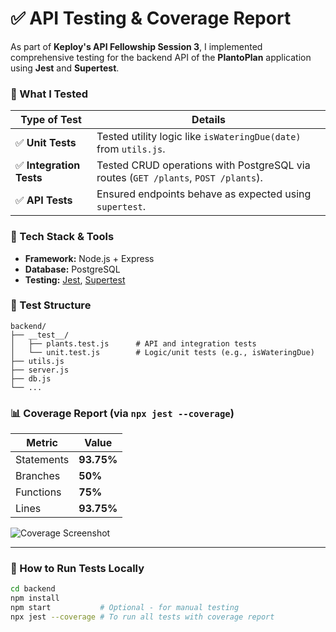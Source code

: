 # ✅ API Testing & Coverage Report

As part of **Keploy's API Fellowship Session 3**, I implemented comprehensive testing for the backend API of the **PlantoPlan** application using **Jest** and **Supertest**.

### 🧪 What I Tested

| Type of Test     | Details |
|------------------|---------|
| ✅ **Unit Tests** | Tested utility logic like `isWateringDue(date)` from `utils.js`. |
| ✅ **Integration Tests** | Tested CRUD operations with PostgreSQL via routes (`GET /plants`, `POST /plants`). |
| ✅ **API Tests** | Ensured endpoints behave as expected using `supertest`. |

### 🧰 Tech Stack & Tools

- **Framework:** Node.js + Express
- **Database:** PostgreSQL
- **Testing:** [Jest](https://jestjs.io/), [Supertest](https://github.com/visionmedia/supertest)

### 📁 Test Structure

```
backend/
├── __test__/
│   ├── plants.test.js      # API and integration tests
│   └── unit.test.js        # Logic/unit tests (e.g., isWateringDue)
├── utils.js
├── server.js
├── db.js
└── ...
```

### 📊 Coverage Report (via `npx jest --coverage`)

| Metric       | Value     |
|--------------|-----------|
| Statements   | **93.75%** |
| Branches     | **50%**    |
| Functions    | **75%**    |
| Lines        | **93.75%** |

![Coverage Screenshot]("cov.png") <!-- Replace this with your actual screenshot path -->

---

### 🔧 How to Run Tests Locally

```bash
cd backend
npm install
npm start           # Optional - for manual testing
npx jest --coverage # To run all tests with coverage report
```

